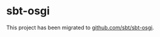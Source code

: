 sbt-osgi
========

This project has been migrated to <a href="https://github.com/sbt/sbt-osgi">github.com/sbt/sbt-osgi</a>.
